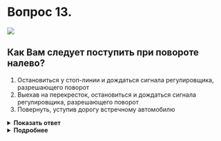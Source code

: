 # Вопрос 13.

![](https://s.drom.ru/i24227/pdd/tickets/2016/1542608962.jpg)

## Как Вам следует поступить при повороте налево?

1. Остановиться у стоп-линии и дождаться сигнала регулировщика, разрешающего поворот
2. Выехав на перекресток, остановиться и дождаться сигнала регулировщика, разрешающего поворот
3. Повернуть, уступив дорогу встречному автомобилю

<details>
<summary><b>Показать ответ</b></summary>
Правильный ответ: 1
</details>
<details>
<summary><b>Подробнее</b></summary>
Перекрёсток регулируемый. У регулировщика руки опущены. Движение со стороны правого и левого бока безрельсовым транспортным средствам разрешается прямо и направо. Вы же намереваетесь повернуть налево. Поэтому Вам необходимо остановиться перед стоп-линией и дождаться соответствующего Вашему намерению сигнала регулировщика, после чего выполнить маневр.
(Пункты 6.10, 6.13, 13.3 ПДД, «Горизонтальная разметка» 1.12)
</details>